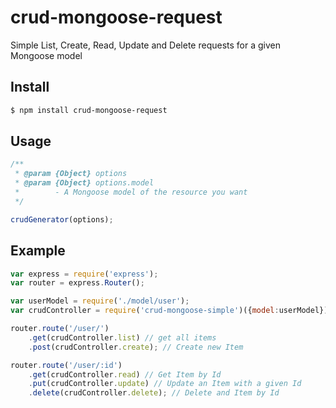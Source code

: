crud-mongoose-request
============

Simple List, Create, Read, Update and Delete requests for a given Mongoose model

## Install

```bash
$ npm install crud-mongoose-request
```

## Usage

```js
/**
 * @param {Object} options
 * @param {Object} options.model
 *		  - A Mongoose model of the resource you want
 */

crudGenerator(options);
```

## Example

```js
var express = require('express');
var router = express.Router();

var userModel = require('./model/user');
var crudController = require('crud-mongoose-simple')({model:userModel});

router.route('/user/')
    .get(crudController.list) // get all items
    .post(crudController.create); // Create new Item

router.route('/user/:id')
    .get(crudController.read) // Get Item by Id
    .put(crudController.update) // Update an Item with a given Id
    .delete(crudController.delete); // Delete and Item by Id
```
